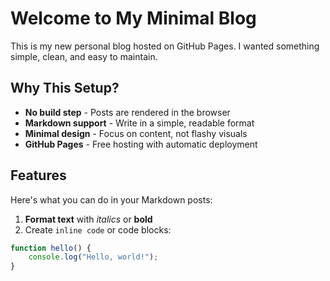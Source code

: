 # Welcome to My Minimal Blog

This is my new personal blog hosted on GitHub Pages. I wanted something simple, clean, and easy to maintain.

## Why This Setup?

- **No build step** - Posts are rendered in the browser
- **Markdown support** - Write in a simple, readable format
- **Minimal design** - Focus on content, not flashy visuals
- **GitHub Pages** - Free hosting with automatic deployment

## Features

Here's what you can do in your Markdown posts:

1. **Format text** with *italics* or **bold**
2. Create `inline code` or code blocks:

```javascript
function hello() {
    console.log("Hello, world!");
}
